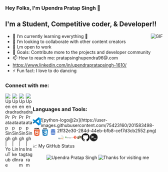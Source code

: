 ### Hey Folks, I'm Upendra Pratap Singh 👋

## I'm a Student, Competitive coder, & Developer!!


<img align="right" alt="GIF" src="https://media.giphy.com/media/836HiJc7pgzy8iNXCn/giphy.gif" />

- 🌱 I’m currently learning everything 🤣
- 👯 I’m looking to collaborate with other content creators
- 👯 I,m open to work
- 🥅 Goals: Contribute more to the projects and developer community
- 📫 How to reach me: pratapsinghupendra96@.com
- https://www.linkedin.com/in/upendrapratapsingh-1610/
- ⚡ Fun fact: I love to do dancing


### Connect with me:

[<img align="left" alt="Upendra Pratap Singh | YouTube" width="22px" src="https://cdn.jsdelivr.net/npm/simple-icons@v3/icons/youtube.svg" />][youtube]
[<img align="left" alt="Upendra Pratap Singh  | LinkedIn" width="22px" src="https://cdn.jsdelivr.net/npm/simple-icons@v3/icons/linkedin.svg" />][linkedin]
[<img align="left" alt="Upendra Pratap Singh  | Instagram" width="22px" src="https://cdn.jsdelivr.net/npm/simple-icons@v3/icons/instagram.svg" />][instagram]
[<img align="left" alt="Upendra Pratap Singh  | Instagram" width="22px" src="https://cdn.jsdelivr.net/npm/simple-icons@v3/icons/instagram.svg" />][instagram]


<br />

### Languages and Tools:

<img align="left" alt="Visual Studio Code" width="26px" src="https://raw.githubusercontent.com/github/explore/80688e429a7d4ef2fca1e82350fe8e3517d3494d/topics/visual-studio-code/visual-studio-code.png" />
![python-logo@2x](https://user-images.githubusercontent.com/75423160/201583498-2ff32e30-284d-44eb-bfb8-cef7d3cb2552.png)
<img align="left" alt="HTML5" width="26px" src="https://raw.githubusercontent.com/github/explore/80688e429a7d4ef2fca1e82350fe8e3517d3494d/topics/html/html.png" />
<img align="left" alt="CSS3" width="26px" src="https://raw.githubusercontent.com/github/explore/80688e429a7d4ef2fca1e82350fe8e3517d3494d/topics/css/css.png" />
<img align="left" alt="SQL" width="26px" src="https://raw.githubusercontent.com/github/explore/80688e429a7d4ef2fca1e82350fe8e3517d3494d/topics/sql/sql.png" />
<img align="left" alt="MySQL" width="26px" src="https://raw.githubusercontent.com/github/explore/80688e429a7d4ef2fca1e82350fe8e3517d3494d/topics/mysql/mysql.png" />
<img align="left" alt="MongoDB" width="26px" src="https://raw.githubusercontent.com/github/explore/80688e429a7d4ef2fca1e82350fe8e3517d3494d/topics/mongodb/mongodb.png" />
<img align="left" alt="Git" width="26px" src="https://raw.githubusercontent.com/github/explore/80688e429a7d4ef2fca1e82350fe8e3517d3494d/topics/git/git.png" />
<img align="left" alt="GitHub" width="26px" src="https://raw.githubusercontent.com/github/explore/78df643247d429f6cc873026c0622819ad797942/topics/github/github.png" />
<img align="left" alt="Terminal" width="26px" src="https://raw.githubusercontent.com/github/explore/80688e429a7d4ef2fca1e82350fe8e3517d3494d/topics/terminal/terminal.png" />

<br />
<br />

[youtube]: https://www.youtube.com/channel/UCPk_8L2t-2xQv9pTyziMp0Q
[instagram]:https://www.instagram.com/upendrapratap_16/
[instagram]:https://www.instagram.com/thehustlersgallery/
[linkedin]:https://www.linkedin.com/in/upendra-pratap-singh-1610/

📈 My GitHub Status

<p align="center"> <img src="https://github-readme-stats.vercel.app/api?username=ups1610&show_icons=true&theme=gotham" alt="Upendra Pratap Singh" />
  
<img height="120" alt="Thanks for visiting me" width="100%" src="https://raw.githubusercontent.com/BrunnerLivio/brunnerlivio/master/images/marquee.svg" />


